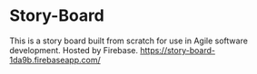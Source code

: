 # Story-Board
This is a story board built from scratch for use in Agile software development. Hosted by Firebase.
https://story-board-1da9b.firebaseapp.com/
